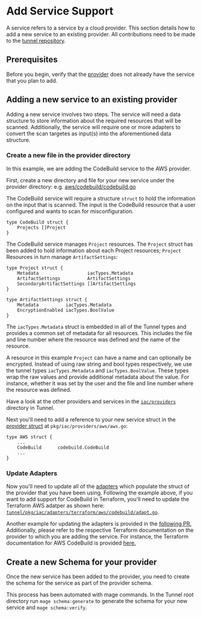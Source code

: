 # Add Service Support

A service refers to a service by a cloud provider. This section details how to add a new service to an existing provider. All contributions need to be made to the [tunnel repository](https://github.com/khulnasoft/tunnel/).

## Prerequisites

Before you begin, verify that the [provider](https://github.com/khulnasoft/tunnel/tree/main/pkg/iac/providers) does not already have the service that you plan to add.

## Adding a new service to an existing provider

Adding a new service involves two steps. The service will need a data structure to store information about the required resources that will be scanned. Additionally, the service will require one or more adapters to convert the scan targetes as input(s) into the aforementioned data structure.

### Create a new file in the provider directory

In this example, we are adding the CodeBuild service to the AWS provider.

First, create a new directory and file for your new service under the provider directory: e.g. [aws/codebuild/codebuild.go](https://github.com/khulnasoft/tunnel/blob/main/pkg/iac/providers/aws/codebuild/codebuild.go)

The CodeBuild service will require a structure `struct` to hold the information on the input that is scanned. The input is the CodeBuild resource that a user configured and wants to scan for misconfiguration.

```
type CodeBuild struct {
	Projects []Project
}
```

The CodeBuild service manages `Project` resources. The `Project` struct has been added to hold information about each Project resources; `Project` Resources in turn manage `ArtifactSettings`:

```
type Project struct {
	Metadata                  iacTypes.Metadata
	ArtifactSettings          ArtifactSettings
	SecondaryArtifactSettings []ArtifactSettings
}

type ArtifactSettings struct {
	Metadata          iacTypes.Metadata
	EncryptionEnabled iacTypes.BoolValue
}
```

The `iacTypes.Metadata` struct is embedded in all of the Tunnel types and provides a common set of metadata for all resources. This includes the file and line number where the resource was defined and the name of the resource.

A resource in this example `Project` can have a name and can optionally be encrypted. Instead of using raw string and bool types respectively, we use the tunnel types `iacTypes.Metadata` and `iacTypes.BoolValue`. These types wrap the raw values and provide additional metadata about the value. For instance, whether it was set by the user and the file and line number where the resource was defined.

Have a look at the other providers and services in the [`iac/providers`](https://github.com/khulnasoft/tunnel/tree/main/pkg/iac/providers) directory in Tunnel.

Next you'll need to add a reference to your new service struct in the [provider struct](https://github.com/khulnasoft/tunnel/blob/main/pkg/iac/providers/aws/aws.go) at `pkg/iac/providers/aws/aws.go`:

```
type AWS struct {
	...
	CodeBuild      codebuild.CodeBuild
    ...
}
```

### Update Adapters

Now you'll need to update all of the [adapters](https://github.com/khulnasoft/tunnel/tree/main/pkg/iac/adapters) which populate the struct of the provider that you have been using. Following the example above, if you want to add support for CodeBuild in Terraform, you'll need to update the Terraform AWS adatper as shown here: [`tunnel/pkg/iac/adapters/terraform/aws/codebuild/adapt.go`](https://github.com/khulnasoft/tunnel/blob/main/pkg/iac/adapters/terraform/aws/codebuild/adapt.go).

Another example for updating the adapters is provided in the [following PR.](https://github.com/aquasecurity/defsec/pull/1000/files) Additionally, please refer to the respective Terraform documentation on the provider to which you are adding the service. For instance, the Terraform documentation for AWS CodeBuild is provided [here.](https://registry.terraform.io/providers/hashicorp/aws/latest/docs/resources/codebuild_project)

## Create a new Schema for your provider

Once the new service has been added to the provider, you need to create the schema for the service as part of the provider schema.

This process has been automated with mage commands. In the Tunnel root directory run `mage schema:generate` to generate the schema for your new service and `mage schema:verify`.
